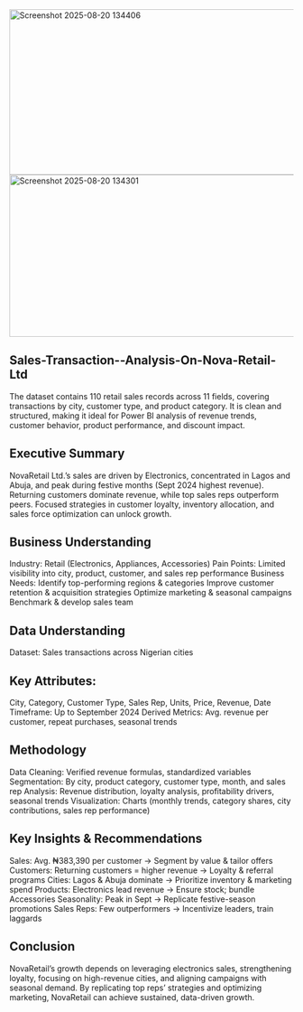 <img width="569" height="293" alt="Screenshot 2025-08-20 134406" src="https://github.com/user-attachments/assets/9c6c7a1e-2a0c-45b4-a034-24f30a16adec" />
<img width="584" height="287" alt="Screenshot 2025-08-20 134301" src="https://github.com/user-attachments/assets/4769fe8c-6459-49d3-9e70-5f137026847e" />

## Sales-Transaction--Analysis-On-Nova-Retail-Ltd
The dataset contains 110 retail sales records across 11 fields, covering transactions by city, customer type, and product category. It is clean and structured, making it ideal for Power BI analysis of revenue trends, customer behavior, product performance, and discount impact.

## Executive Summary
NovaRetail Ltd.’s sales are driven by Electronics, concentrated in Lagos and Abuja, and peak during festive months (Sept 2024 highest revenue). Returning customers dominate revenue, while top sales reps outperform peers. Focused strategies in customer loyalty, inventory allocation, and sales force optimization can unlock growth.

## Business Understanding
Industry: Retail (Electronics, Appliances, Accessories)
Pain Points: Limited visibility into city, product, customer, and sales rep performance
Business Needs:
Identify top-performing regions & categories
Improve customer retention & acquisition strategies
Optimize marketing & seasonal campaigns
Benchmark & develop sales team

## Data Understanding
Dataset: Sales transactions across Nigerian cities
## Key Attributes: 
City, Category, Customer Type, Sales Rep, Units, Price, Revenue, Date
Timeframe: Up to September 2024
Derived Metrics: Avg. revenue per customer, repeat purchases, seasonal trends

## Methodology
Data Cleaning: Verified revenue formulas, standardized variables
Segmentation: By city, product category, customer type, month, and sales rep
Analysis: Revenue distribution, loyalty analysis, profitability drivers, seasonal trends
Visualization: Charts (monthly trends, category shares, city contributions, sales rep performance)

## Key Insights & Recommendations
Sales: Avg. ₦383,390 per customer → Segment by value & tailor offers
Customers: Returning customers = higher revenue → Loyalty & referral programs
Cities: Lagos & Abuja dominate → Prioritize inventory & marketing spend
Products: Electronics lead revenue → Ensure stock; bundle Accessories
Seasonality: Peak in Sept → Replicate festive-season promotions
Sales Reps: Few outperformers → Incentivize leaders, train laggards

## Conclusion
NovaRetail’s growth depends on leveraging electronics sales, strengthening loyalty, focusing on high-revenue cities, and aligning campaigns with seasonal demand. By replicating top reps’ strategies and optimizing marketing, NovaRetail can achieve sustained, data-driven growth.





